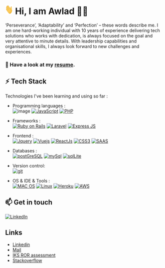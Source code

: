
# <img src="https://raw.githubusercontent.com/ABSphreak/ABSphreak/master/gifs/Hi.gif" height="32px" width="25px"> Hi, I am Awlad 👨‍💻

‘Perseverance’, ‘Adaptability’ and ‘Perfection’ – these words describe me. I am one hard-working individual with 10 years
of experience delivering tech solutions who works with dedication, is always focused on the goal and very attentive to
minute details. With leadership capabilities and organisational skills, I always look forward to new challenges and
experiences.

### 🔭 Have a look at my [resume](https://drive.google.com/file/d/1p0_8uwJUJJU5aAU0grSR_e0kRmymmZ8e/view?usp=sharing).


## ⚡ Tech Stack
Technologies I've been learning and using so far :

- Programming languages : <br />
    ![image](https://img.shields.io/badge/Ruby-CC342D?style=for-the-badge&logo=ruby&logoColor=white)
    [![JavaScript](https://img.shields.io/badge/JavaScript-F7DF1E?style=for-the-badge&logo=javascript&logoColor=black)]('#')
[![PHP](https://img.shields.io/badge/PHP-777BB4?style=for-the-badge&logo=php&logoColor=white)]('#')
   
- Frameworks : <br />
    [![Ruby on Rails](https://img.shields.io/badge/Ruby_on_Rails-CC0000?style=for-the-badge&logo=ruby-on-rails&logoColor=white)]('#')
    [![Laravel](https://img.shields.io/badge/Laravel-FF2D20?style=for-the-badge&logo=laravel&logoColor=white)]('#')
    [![Express JS](https://img.shields.io/badge/Express.js-404D59?style=for-the-badge)]('#')
   
- Frontend : <br />
    [![Jquery](https://img.shields.io/badge/jQuery-0769AD?style=for-the-badge&logo=jquery&logoColor=white)]('#')
    [![Vuejs](https://img.shields.io/badge/Vue.js-35495E?style=for-the-badge&logo=vue.js&logoColor=4FC08D)]('#')
    [![ReactJs](https://img.shields.io/badge/React-20232A?style=for-the-badge&logo=react&logoColor=61DAFB)]('#')
    [![CSS3](https://img.shields.io/badge/CSS3-1572B6?style=for-the-badge&logo=css3&logoColor=white)]('#')
    [![SAAS](https://img.shields.io/badge/Sass-CC6699?style=for-the-badge&logo=sass&logoColor=white)]('#')
    
- Databases : <br />
   [![postGreSQL](https://img.shields.io/badge/PostgreSQL-316192?style=for-the-badge&logo=postgresql&logoColor=white)]('#')
   [![mySql](https://img.shields.io/badge/MySQL-00000F?style=for-the-badge&logo=mysql&logoColor=white)]('#')
   [![sqlLite](https://img.shields.io/badge/SQLite-07405E?style=for-the-badge&logo=sqlite&logoColor=white)]('#')
- Version control: <br />
[![git](https://img.shields.io/badge/GitHub-100000?style=for-the-badge&logo=github&logoColor=white)]('#')
- OS & IDE & Tools : <br />
    [![MAC OS](https://img.shields.io/badge/mac%20os-000000?style=for-the-badge&logo=apple&logoColor=white)]('#')
    [![Linux](https://img.shields.io/badge/Linux-FCC624?style=for-the-badge&logo=linux&logoColor=black)]('#')
    [![Heroku](https://img.shields.io/badge/Heroku-430098?style=for-the-badge&logo=heroku&logoColor=white)]('#')
    [![AWS](https://img.shields.io/badge/Amazon_AWS-232F3E?style=for-the-badge&logo=amazon-aws&logoColor=white)]('#')
    
## 📫 Get in touch
[![LinkedIn](https://img.shields.io/badge/LinkedIn-0077B5?style=for-the-badge&logo=linkedin&logoColor=white)](https://www.linkedin.com/in/litonawlad)


## Links
- [Linkedin](https://www.linkedin.com/in/litonawlad)
- [Mail](mailto:awladliton@gmail.com) 
- [IKS ROR assessment](https://drive.google.com/file/d/1VZpiWvC9RsfZ7HD2tY31pHnQKZLFmEg9/view)
- [Stackoverflow](https://stackoverflow.com/users/1300194/awlad-liton)

 
